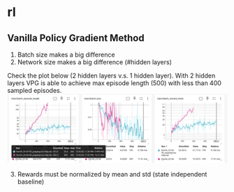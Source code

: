 # rl

## Vanilla Policy Gradient Method

1. Batch size makes a big difference
2. Network size makes a big difference (#hidden layers)

Check the plot below (2 hidden layers v.s. 1 hidden layer). 
With 2 hidden layers VPG is able to achieve max episode length (500) with less than 400 sampled episodes.
![Screenshot 2024-12-04 at 23.54.55.png](plots/Screenshot%202024-12-04%20at%2023.54.55.png)

3. Rewards must be normalized by mean and std (state independent baseline)